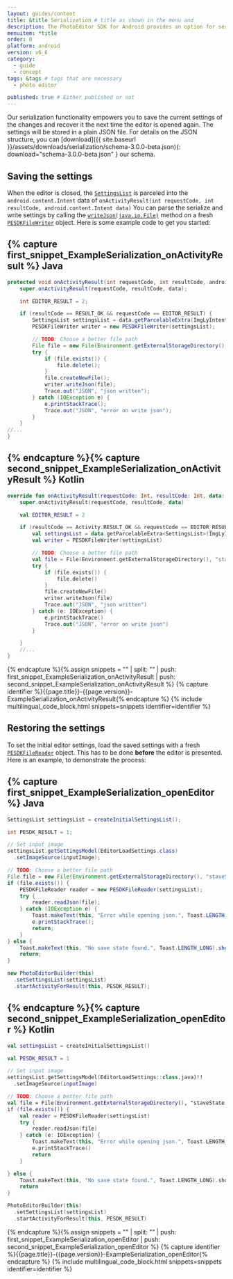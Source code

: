 ```yaml
---
layout: guides/content
title: &title Serialization # title as shown in the menu and 
description: The PhotoEditor SDK for Android provides an option for serialization and deserialization, allowing your users to save and revise their work anytime.
menuitem: *title
order: 0
platform: android
version: v6_6
category: 
  - guide
  - concept
tags: &tags # tags that are necessary
  - photo editor 

published: true # Either published or not 
---
```


Our serialization functionality empowers you to save the current settings of the changes and recover it the next time the editor is opened again. The settings will be stored in a plain JSON file.
For details on the JSON structure, you can [download]({{ site.baseurl }}/assets/downloads/serialization/schema-3.0.0-beta.json){: download="schema-3.0.0-beta.json" } our schema.

## Saving the settings
When the editor is closed, the [`SettingsList`]({{site.baseurl}}/apidocs/{{page.platform}}/{{page.version}}/index.html?ly/img/android/pesdk/backend/model/state/manager/SettingsList.html) is parceled into the `android.content.Intent` data of `onActivityResult(int requestCode, int resultCode, android.content.Intent data)`
You can parse the serialize and write settings by calling the [`writeJson(java.io.File)`]({{site.baseurl}}/apidocs/{{page.platform}}/{{page.version}}/index.html?ly/img/android/serializer/_3/_0/_0/PESDKFileWriter.html) method on a fresh [`PESDKFileWriter`]({{site.baseurl}}/apidocs/{{page.platform}}/{{page.version}}/index.html?ly/img/android/serializer/_3/_0/_0/PESDKFileWriter.html) object.
Here is some example code to get you started:

{% capture first_snippet_ExampleSerialization_onActivityResult %}
Java
---
``````java
protected void onActivityResult(int requestCode, int resultCode, android.content.Intent data) {
    super.onActivityResult(requestCode, resultCode, data);

    int EDITOR_RESULT = 2;

    if (resultCode == RESULT_OK && requestCode == EDITOR_RESULT) {
        SettingsList settingsList = data.getParcelableExtra(ImgLyIntent.SETTINGS_LIST);
        PESDKFileWriter writer = new PESDKFileWriter(settingsList);

        // TODO: Choose a better file path
        File file = new File(Environment.getExternalStorageDirectory(), "staveState.pesdk");
        try {
            if (file.exists()) {
                file.delete();
            }
            file.createNewFile();
            writer.writeJson(file);
            Trace.out("JSON", "json written");
        } catch (IOException e) {
            e.printStackTrace();
            Trace.out("JSON", "error on write json");
        }
    }
//...
}
``````
{% endcapture %}{% capture second_snippet_ExampleSerialization_onActivityResult %}
Kotlin
---
``````kotlin
override fun onActivityResult(requestCode: Int, resultCode: Int, data: android.content.Intent) {
    super.onActivityResult(requestCode, resultCode, data)

    val EDITOR_RESULT = 2

    if (resultCode == Activity.RESULT_OK && requestCode == EDITOR_RESULT) {
        val settingsList = data.getParcelableExtra<SettingsList>(ImgLyIntent.SETTINGS_LIST)
        val writer = PESDKFileWriter(settingsList)

        // TODO: Choose a better file path
        val file = File(Environment.getExternalStorageDirectory(), "staveState.pesdk")
        try {
            if (file.exists()) {
                file.delete()
            }
            file.createNewFile()
            writer.writeJson(file)
            Trace.out("JSON", "json written")
        } catch (e: IOException) {
            e.printStackTrace()
            Trace.out("JSON", "error on write json")
        }

    }
    //...
}
``````
{% endcapture %}{% assign snippets = "" | split: "" | push: first_snippet_ExampleSerialization_onActivityResult | push: second_snippet_ExampleSerialization_onActivityResult %}
{% capture identifier %}{{page.title}}-{{page.version}}-ExampleSerialization_onActivityResult{% endcapture %}
{% include multilingual_code_block.html snippets=snippets identifier=identifier %}

## Restoring the settings

To set the initial editor settings, load the saved settings with a fresh [`PESDKFileReader`]({{site.baseurl}}/apidocs/{{page.platform}}/{{page.version}}/index.html?ly/img/android/serializer/_3/_0/_0/PESDKFileReader.html) object. This has to be done **before** the editor is presented. Here is an example, to demonstrate the process:

{% capture first_snippet_ExampleSerialization_openEditor %}
Java
---
``````java
SettingsList settingsList = createInitialSettingsList();

int PESDK_RESULT = 1;

// Set input image
settingsList.getSettingsModel(EditorLoadSettings.class)
  .setImageSource(inputImage);

// TODO: Choose a better file path
File file = new File(Environment.getExternalStorageDirectory(), "staveState.pesdk");
if (file.exists()) {
    PESDKFileReader reader = new PESDKFileReader(settingsList);
    try {
        reader.readJson(file);
    } catch (IOException e) {
        Toast.makeText(this, "Error while opening json.", Toast.LENGTH_LONG).show();
        e.printStackTrace();
        return;
    }
} else {
    Toast.makeText(this, "No save state found.", Toast.LENGTH_LONG).show();
    return;
}

new PhotoEditorBuilder(this)
  .setSettingsList(settingsList)
  .startActivityForResult(this, PESDK_RESULT);
``````
{% endcapture %}{% capture second_snippet_ExampleSerialization_openEditor %}
Kotlin
---
``````kotlin
val settingsList = createInitialSettingsList()

val PESDK_RESULT = 1

// Set input image
settingsList.getSettingsModel(EditorLoadSettings::class.java)!!
  .setImageSource(inputImage)

// TODO: Choose a better file path
val file = File(Environment.getExternalStorageDirectory(), "staveState.pesdk")
if (file.exists()) {
    val reader = PESDKFileReader(settingsList)
    try {
        reader.readJson(file)
    } catch (e: IOException) {
        Toast.makeText(this, "Error while opening json.", Toast.LENGTH_LONG).show()
        e.printStackTrace()
        return
    }

} else {
    Toast.makeText(this, "No save state found.", Toast.LENGTH_LONG).show()
    return
}

PhotoEditorBuilder(this)
  .setSettingsList(settingsList)
  .startActivityForResult(this, PESDK_RESULT)
``````
{% endcapture %}{% assign snippets = "" | split: "" | push: first_snippet_ExampleSerialization_openEditor | push: second_snippet_ExampleSerialization_openEditor %}
{% capture identifier %}{{page.title}}-{{page.version}}-ExampleSerialization_openEditor{% endcapture %}
{% include multilingual_code_block.html snippets=snippets identifier=identifier %}
